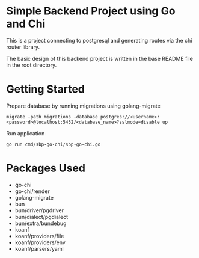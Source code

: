 # Simple Backend Project using Go and Chi

This is a project connecting to postgresql and generating routes via the chi router library.

The basic design of this backend project is written in the base README file in the root directory.

# Getting Started

Prepare database by running migrations using golang-migrate

```
migrate -path migrations -database postgres://<username>:<password>@localhost:5432/<database_name>?sslmode=disable up
```


Run application

```
go run cmd/sbp-go-chi/sbp-go-chi.go
```

# Packages Used

- go-chi
- go-chi/render
- golang-migrate
- bun
- bun/driver/pgdriver
- bun/dialect/pgdialect
- bun/extra/bundebug
- koanf
- koanf/providers/file
- koanf/providers/env
- koanf/parsers/yaml